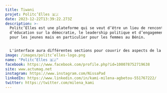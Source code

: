 ```yaml
---
title: Tiwani
projet: Politc’Elles 🇧🇯
date: 2023-12-22T13:39:22.273Z
description: >-
  Politc’Elles est une plateforme qui se veut d’être un lieu de rencontre,
  d’éducation sur la démocratie, le leadership politique et d’engagement civique
  pour les jeunes mais en particulier pour les femmes au Bénin.


  L'interface aura différentes sections pour couvrir des aspects de la vie publique tels que pour pouvoir assister efficacement leur cible:  l'éducation, la gouvernance, l'analyse politique, le Mentorat et le Partenariat. 
image: /images/politc’elles-logo.png
name: "Politc’Elles 🇧🇯"
facebook: https://www.facebook.com/profile.php?id=100078752719638
site: www.actumag.net
instagram: https://www.instagram.com/NissaPad
linkedIn: https://www.linkedin.com/in/kami-milena-agbetou-551767222/
twitter: https://twitter.com/milena_kami
---
```

